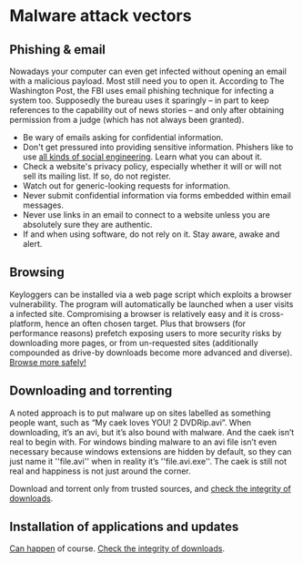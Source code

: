 # Malware attack vectors

## Phishing & email 

Nowadays your computer can even get infected without opening an email with a malicious payload. Most still need you to open it. According to The Washington Post, the FBI uses email phishing technique for infecting a system too. Supposedly the bureau uses it sparingly – in part to keep references to the capability out of news stories – and only after obtaining permission from a judge (which has not always been granted). 

  * Be wary of emails asking for confidential information.
  * Don't get pressured into providing sensitive information. Phishers like to use [all kinds of social engineering](../../../trees/social-engineering). Learn what you can about it.
  * Check a website's privacy policy, especially whether it will or will not sell its mailing list. If so, do not register.
  * Watch out for generic-looking requests for information.
  * Never submit confidential information via forms embedded within email messages.
  * Never use links in an email to connect to a website unless you are absolutely sure they are authentic.
  * If and when using software, do not rely on it. Stay aware, awake and alert.

## Browsing

Keyloggers can be installed via a web page script which exploits a browser vulnerability. The program will automatically be launched when a user visits a infected site. Compromising a browser is relatively easy and it is cross-platform, hence an often chosen target. Plus that browsers (for performance reasons) prefetch exposing users to more security risks by downloading more pages, or from un-requested sites (additionally compounded as drive-by downloads become more advanced and diverse). [Browse more safely!](Browsers.md)

## Downloading and torrenting

A noted approach is to put malware up on sites labelled as something people want, such as “My caek loves YOU! 2 DVDRip.avi”. When downloading, it’s an avi, but it’s also bound with malware. And the caek isn’t real to begin with. For windows binding malware to an avi file isn’t even necessary because windows extensions are hidden by default, so they can just name it ''file.avi'' when in reality it’s ''file.avi.exe''. The caek is still not real and happiness is not just around the corner.
 
Download and torrent only from trusted sources, and [check the integrity of downloads](../../../mitigations/data/filetransfer/Checking-integrity-of-downloads.md).

## Installation of applications and updates

[Can happen](https://www.zdnet.com/article/linux-infection-proves-windows-malware-monopoly-is-over-gentoo-ships-backdoor-updated/) of course. [Check the integrity of downloads](../../../mitigations/data/filetransfer/Checking-integrity-of-downloads.md). 
